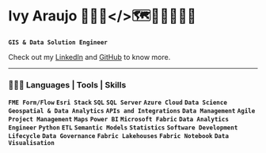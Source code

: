 # Ivy Araujo 👩🏻‍💻</>🗺️🤖🧠🇦🇮👾

**`GIS & Data Solution Engineer`**

Check out my [LinkedIn](https://www.linkedin.com/in/ivinnyaraujo/) and [GitHub](https://github.com/ivinnyaraujo) to know more.


<hr>
<h3 class="heading-element" dir="auto">👩🏻‍💻 Languages | Tools | Skills</h3>

**`FME Form/Flow`** **`Esri Stack`** **`SQL`** **`SQL Server`** **`Azure Cloud`** **`Data Science`** **`Geospatial & Data Analytics`** **`APIs and Integrations`** **`Data Management`** **`Agile Project Management`** **`Maps`** **`Power BI`** **`Microsoft Fabric`** **`Data Analytics Engineer`** **`Python`** **`ETL`** **`Semantic Models`** **`Statistics`** **`Software Development Lifecycle`** **`Data Governance`** **`Fabric Lakehouses`** **`Fabric Notebook`** **`Data Visualisation`**

